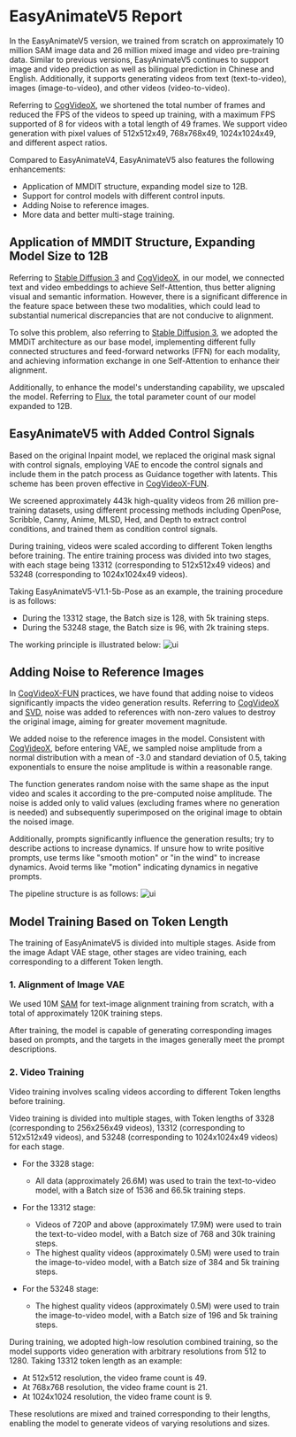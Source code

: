 # EasyAnimateV5 Report

In the EasyAnimateV5 version, we trained from scratch on approximately 10 million SAM image data and 26 million mixed image and video pre-training data. Similar to previous versions, EasyAnimateV5 continues to support image and video prediction as well as bilingual prediction in Chinese and English. Additionally, it supports generating videos from text (text-to-video), images (image-to-video), and other videos (video-to-video).

Referring to [CogVideoX](https://github.com/THUDM/CogVideo/), we shortened the total number of frames and reduced the FPS of the videos to speed up training, with a maximum FPS supported of 8 for videos with a total length of 49 frames. We support video generation with pixel values of 512x512x49, 768x768x49, 1024x1024x49, and different aspect ratios.

Compared to EasyAnimateV4, EasyAnimateV5 also features the following enhancements:
- Application of MMDIT structure, expanding model size to 12B.
- Support for control models with different control inputs.
- Adding Noise to reference images.
- More data and better multi-stage training.

## Application of MMDIT Structure, Expanding Model Size to 12B

Referring to [Stable Diffusion 3](https://huggingface.co/stabilityai/stable-diffusion-3-medium/) and [CogVideoX](https://github.com/THUDM/CogVideo/), in our model, we connected text and video embeddings to achieve Self-Attention, thus better aligning visual and semantic information. However, there is a significant difference in the feature space between these two modalities, which could lead to substantial numerical discrepancies that are not conducive to alignment.

To solve this problem, also referring to [Stable Diffusion 3](https://huggingface.co/stabilityai/stable-diffusion-3-medium/), we adopted the MMDiT architecture as our base model, implementing different fully connected structures and feed-forward networks (FFN) for each modality, and achieving information exchange in one Self-Attention to enhance their alignment.

Additionally, to enhance the model's understanding capability, we upscaled the model. Referring to [Flux](https://github.com/black-forest-labs/flux), the total parameter count of our model expanded to 12B.

## EasyAnimateV5 with Added Control Signals

Based on the original Inpaint model, we replaced the original mask signal with control signals, employing VAE to encode the control signals and include them in the patch process as Guidance together with latents. This scheme has been proven effective in [CogVideoX-FUN](https://github.com/aigc-apps/CogVideoX-FUN).

We screened approximately 443k high-quality videos from 26 million pre-training datasets, using different processing methods including OpenPose, Scribble, Canny, Anime, MLSD, Hed, and Depth to extract control conditions, and trained them as condition control signals.

During training, videos were scaled according to different Token lengths before training. The entire training process was divided into two stages, with each stage being 13312 (corresponding to 512x512x49 videos) and 53248 (corresponding to 1024x1024x49 videos).

Taking EasyAnimateV5-V1.1-5b-Pose as an example, the training procedure is as follows:
- During the 13312 stage, the Batch size is 128, with 5k training steps.
- During the 53248 stage, the Batch size is 96, with 2k training steps.

The working principle is illustrated below:
![ui](https://pai-aigc-photog.oss-cn-hangzhou.aliyuncs.com/easyanimate/asset/v5/pipeline_control.jpg)

## Adding Noise to Reference Images

In [CogVideoX-FUN](https://github.com/aigc-apps/CogVideoX-FUN) practices, we have found that adding noise to videos significantly impacts the video generation results. Referring to [CogVideoX](https://github.com/THUDM/CogVideo/) and [SVD](https://github.com/Stability-AI/generative-models), noise was added to references with non-zero values to destroy the original image, aiming for greater movement magnitude.

We added noise to the reference images in the model. Consistent with [CogVideoX](https://github.com/THUDM/CogVideo/), before entering VAE, we sampled noise amplitude from a normal distribution with a mean of -3.0 and standard deviation of 0.5, taking exponentials to ensure the noise amplitude is within a reasonable range.

The function generates random noise with the same shape as the input video and scales it according to the pre-computed noise amplitude. The noise is added only to valid values (excluding frames where no generation is needed) and subsequently superimposed on the original image to obtain the noised image.

Additionally, prompts significantly influence the generation results; try to describe actions to increase dynamics. If unsure how to write positive prompts, use terms like "smooth motion" or "in the wind" to increase dynamics. Avoid terms like "motion" indicating dynamics in negative prompts.

The pipeline structure is as follows:
![ui](https://pai-aigc-photog.oss-cn-hangzhou.aliyuncs.com/easyanimate/asset/v5/pipeline_inpaint.jpg)

## Model Training Based on Token Length

The training of EasyAnimateV5 is divided into multiple stages. Aside from the image Adapt VAE stage, other stages are video training, each corresponding to a different Token length.

### 1. Alignment of Image VAE

We used 10M [SAM](https://www.semanticscholar.org/paper/Segment-Anything-Kirillov-Mintun/7470a1702c8c86e6f28d32cfa315381150102f5b) for text-image alignment training from scratch, with a total of approximately 120K training steps.

After training, the model is capable of generating corresponding images based on prompts, and the targets in the images generally meet the prompt descriptions.

### 2. Video Training

Video training involves scaling videos according to different Token lengths before training.

Video training is divided into multiple stages, with Token lengths of 3328 (corresponding to 256x256x49 videos), 13312 (corresponding to 512x512x49 videos), and 53248 (corresponding to 1024x1024x49 videos) for each stage.

- For the 3328 stage:
  - All data (approximately 26.6M) was used to train the text-to-video model, with a Batch size of 1536 and 66.5k training steps.

- For the 13312 stage:
  - Videos of 720P and above (approximately 17.9M) were used to train the text-to-video model, with a Batch size of 768 and 30k training steps.
  - The highest quality videos (approximately 0.5M) were used to train the image-to-video model, with a Batch size of 384 and 5k training steps.

- For the 53248 stage:
  - The highest quality videos (approximately 0.5M) were used to train the image-to-video model, with a Batch size of 196 and 5k training steps.

During training, we adopted high-low resolution combined training, so the model supports video generation with arbitrary resolutions from 512 to 1280. Taking 13312 token length as an example:
- At 512x512 resolution, the video frame count is 49.
- At 768x768 resolution, the video frame count is 21.
- At 1024x1024 resolution, the video frame count is 9.

These resolutions are mixed and trained corresponding to their lengths, enabling the model to generate videos of varying resolutions and sizes.
